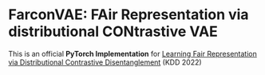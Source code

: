 # FarconVAE: FAir Representation via distributional CONtrastive VAE
This is an official **PyTorch Implementation** for [Learning Fair Representation via Distributional Contrastive Disentanglement]() (KDD 2022)
